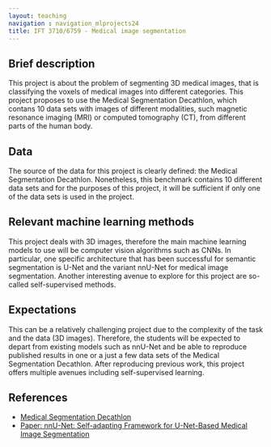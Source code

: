 ```yaml
---
layout: teaching
navigation : navigation_mlprojects24
title: IFT 3710/6759 - Medical image segmentation
---
```


## Brief description

This project is about the problem of segmenting 3D medical images, that is classifying the voxels of medical images into different categories. This project proposes to use the Medical Segmentation Decathlon, which contans 10 data sets with images of different modalities, such magnetic resonance imaging (MRI) or computed tomography (CT), from different parts of the human body. 

## Data

The source of the data for this project is clearly defined: the Medical Segmentation Decathlon. Nonetheless, this benchmark contains 10 different data sets and for the purposes of this project, it will be sufficient if only one of the data sets is used in the project.

## Relevant machine learning methods

This project deals with 3D images, therefore the main machine learning models to use will be computer vision algorithms such as CNNs. In particular, one specific architecture that has been successful for semantic segmentation is U-Net and the variant nnU-Net for medical image segmentation. Another interesting avenue to explore for this project are so-called self-supervised methods.

## Expectations

This can be a relatively challenging project due to the complexity of the task and the data (3D images). Therefore, the students will be expected to depart from existing models such as nnU-Net and be able to reproduce published results in one or a just a few data sets of the Medical Segmentation Decathlon. After reproducing previous work, this project offers multiple avenues including self-supervised learning.

## References

* [Medical Segmentation Decathlon](http://medicaldecathlon.com/)
* [Paper: nnU-Net: Self-adapting Framework for U-Net-Based Medical Image Segmentation](https://arxiv.org/abs/1809.10486)
